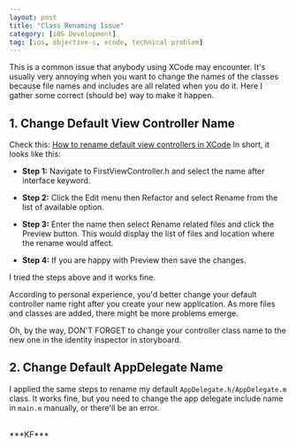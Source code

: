 ```yaml
---
layout: post
title: "Class Renaming Issue"
category: [iOS Development]
tag: [ios, objective-c, xcode, technical problem]
---
```

<div class = "message">
This is a common issue that anybody using XCode may encounter. It's usually very annoying when you want to change the names of the classes because file names and includes are all related when you do it. Here I gather some correct (should be) way to make it happen. 
</div>

## 1. Change Default View Controller Name

Check this: [How to rename default view controllers in XCode](http://rshankar.com/how-to-rename-default-view-controllers-in-xcode/)
In short, it looks like this:

- **Step 1:** Navigate to FirstViewController.h and select the name after interface keyword.

- **Step 2:** Click the Edit menu then Refactor and select Rename from the list of available option.

- **Step 3:** Enter the name then select Rename related files and click the Preview button. This would display the list of files and location where the rename would affect.

- **Step 4:** If you are happy with Preview then save the changes.

I tried the steps above and it works fine.

According to personal experience, you'd better change your default controller name right after you create your new  application. As more files and classes are added, there might be more problems emerge.

Oh, by the way, DON'T FORGET to change your controller class name to the new one in the identity inspector in storyboard.
<!--more-->

## 2. Change Default AppDelegate Name

I applied the same steps to rename my default `AppDelegate.h/AppDelegate.m` class. It works fine, but you need to change the app delegate include name in `main.m` manually, or there'll be an error.





<br>
***KF***